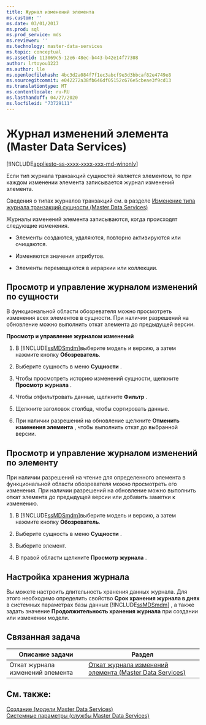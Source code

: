```yaml
---
title: Журнал изменений элемента
ms.custom: ''
ms.date: 03/01/2017
ms.prod: sql
ms.prod_service: mds
ms.reviewer: ''
ms.technology: master-data-services
ms.topic: conceptual
ms.assetid: 113069c5-12e6-48ec-b443-b42e14f77308
author: lrtoyou1223
ms.author: lle
ms.openlocfilehash: 4bc3d2a084f7f1ec3abcf9e3d3bbcaf82e4749e8
ms.sourcegitcommit: e042272a38fb646df05152c676e5cbeae3f9cd13
ms.translationtype: MT
ms.contentlocale: ru-RU
ms.lasthandoff: 04/27/2020
ms.locfileid: "73729111"
---
```

# <a name="member-revision-history-master-data-services"></a>Журнал изменений элемента (Master Data Services)

[!INCLUDE[appliesto-ss-xxxx-xxxx-xxx-md-winonly](../includes/appliesto-ss-xxxx-xxxx-xxx-md-winonly.md)]

  Если тип журнала транзакций сущностей является элементом, то при каждом изменении элемента записывается журнал изменений элемента.  
  
 Сведения о типах журналов транзакций см. в разделе [Изменение типа журнала транзакций сущности (Master Data Services)](../master-data-services/change-the-entity-transaction-log-type-master-data-services.md)  
  
 Журналы изменений элемента записываются, когда происходят следующие изменения.  
  
-   Элементы создаются, удаляются, повторно активируются или очищаются.  
  
-   Изменяются значения атрибутов.  
  
-   Элементы перемещаются в иерархии или коллекции.  
  
## <a name="view-and-manage-revision-history-by-entity"></a>Просмотр и управление журналом изменений по сущности  
 В функциональной области обозревателя можно просмотреть изменения всех элементов в сущности. При наличии разрешений на обновление можно выполнить откат элемента до предыдущей версии.  
  
 **Просмотр и управление журналом изменений**  
  
1.  В [!INCLUDE[ssMDSmdm](../includes/ssmdsmdm-md.md)]выберите модель и версию, а затем нажмите кнопку **Обозреватель**.  
  
2.  Выберите сущность в меню **Сущности** .  
  
3.  Чтобы просмотреть историю изменений сущности, щелкните **Просмотр журнала** .  
  
4.  Чтобы отфильтровать данные, щелкните **Фильтр** .  
  
5.  Щелкните заголовок столбца, чтобы сортировать данные.  
  
6.  При наличии разрешений на обновление щелкните **Отменить изменения элемента** , чтобы выполнить откат до выбранной версии.  
  
## <a name="view-and-manage-revision-history-by-member"></a>Просмотр и управление журналом изменений по элементу  
 При наличии разрешений на чтение для определенного элемента в функциональной области обозревателя можно просмотреть его изменения. При наличии разрешений на обновление можно выполнить откат элемента до предыдущей версии или добавить заметки к изменению.  
  
1.  В [!INCLUDE[ssMDSmdm](../includes/ssmdsmdm-md.md)]выберите модель и версию, а затем нажмите кнопку **Обозреватель**.  
  
2.  Выберите сущность в меню **Сущности** .  
  
3.  Выберите элемент.  
  
4.  В правой области щелкните **Просмотр журнала** .  
  
## <a name="log-retention-setting"></a>Настройка хранения журнала  
 Вы можете настроить длительность хранения данных журнала. Для этого необходимо определить свойство **Срок хранения журнала в днях** в системных параметрах базы данных [!INCLUDE[ssMDSmdm](../includes/ssmdsmdm-md.md)] , а также задать значение **Продолжительность хранения журнала** при создании или изменении модели.  
  
## <a name="related-task"></a>Связанная задача  
  
|Описание задачи|Раздел|  
|----------------------|-----------|  
|Откат журнала изменений элемента|[Откат журнала изменений элемента (Master Data Services)](../master-data-services/rollback-member-revision-history-master-data-services.md)|  
  
## <a name="see-also"></a>См. также:  
 [Создание &#40;модели Master Data Services&#41;](../master-data-services/create-a-model-master-data-services.md)   
 [Системные параметры (службы Master Data Services)](../master-data-services/system-settings-master-data-services.md)  
  
  
